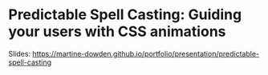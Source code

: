 # Predictable Spell Casting: Guiding your users with CSS animations

Slides: https://martine-dowden.github.io/portfolio/presentation/predictable-spell-casting